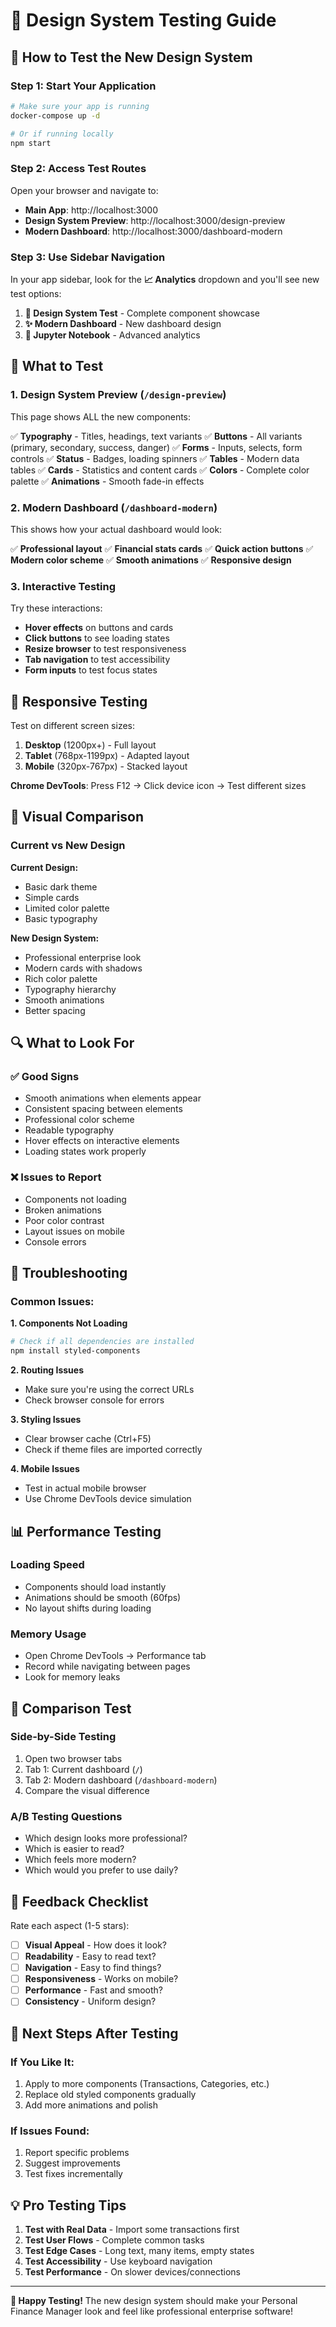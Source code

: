 # 🧪 Design System Testing Guide

## 🚀 How to Test the New Design System

### Step 1: Start Your Application
```bash
# Make sure your app is running
docker-compose up -d

# Or if running locally
npm start
```

### Step 2: Access Test Routes

Open your browser and navigate to:
- **Main App**: http://localhost:3000
- **Design System Preview**: http://localhost:3000/design-preview
- **Modern Dashboard**: http://localhost:3000/dashboard-modern

### Step 3: Use Sidebar Navigation

In your app sidebar, look for the **📈 Analytics** dropdown and you'll see new test options:

1. **🎨 Design System Test** - Complete component showcase
2. **✨ Modern Dashboard** - New dashboard design
3. **🔬 Jupyter Notebook** - Advanced analytics

## 🎯 What to Test

### 1. **Design System Preview** (`/design-preview`)
This page shows ALL the new components:

✅ **Typography** - Titles, headings, text variants
✅ **Buttons** - All variants (primary, secondary, success, danger)
✅ **Forms** - Inputs, selects, form controls
✅ **Status** - Badges, loading spinners
✅ **Tables** - Modern data tables
✅ **Cards** - Statistics and content cards
✅ **Colors** - Complete color palette
✅ **Animations** - Smooth fade-in effects

### 2. **Modern Dashboard** (`/dashboard-modern`)
This shows how your actual dashboard would look:

✅ **Professional layout**
✅ **Financial stats cards**
✅ **Quick action buttons**
✅ **Modern color scheme**
✅ **Smooth animations**
✅ **Responsive design**

### 3. **Interactive Testing**
Try these interactions:

- **Hover effects** on buttons and cards
- **Click buttons** to see loading states
- **Resize browser** to test responsiveness
- **Tab navigation** to test accessibility
- **Form inputs** to test focus states

## 📱 Responsive Testing

Test on different screen sizes:

1. **Desktop** (1200px+) - Full layout
2. **Tablet** (768px-1199px) - Adapted layout
3. **Mobile** (320px-767px) - Stacked layout

**Chrome DevTools**: Press F12 → Click device icon → Test different sizes

## 🎨 Visual Comparison

### Current vs New Design

**Current Design:**
- Basic dark theme
- Simple cards
- Limited color palette
- Basic typography

**New Design System:**
- Professional enterprise look
- Modern cards with shadows
- Rich color palette
- Typography hierarchy
- Smooth animations
- Better spacing

## 🔍 What to Look For

### ✅ **Good Signs**
- Smooth animations when elements appear
- Consistent spacing between elements
- Professional color scheme
- Readable typography
- Hover effects on interactive elements
- Loading states work properly

### ❌ **Issues to Report**
- Components not loading
- Broken animations
- Poor color contrast
- Layout issues on mobile
- Console errors

## 🐛 Troubleshooting

### Common Issues:

**1. Components Not Loading**
```bash
# Check if all dependencies are installed
npm install styled-components
```

**2. Routing Issues**
- Make sure you're using the correct URLs
- Check browser console for errors

**3. Styling Issues**
- Clear browser cache (Ctrl+F5)
- Check if theme files are imported correctly

**4. Mobile Issues**
- Test in actual mobile browser
- Use Chrome DevTools device simulation

## 📊 Performance Testing

### Loading Speed
- Components should load instantly
- Animations should be smooth (60fps)
- No layout shifts during loading

### Memory Usage
- Open Chrome DevTools → Performance tab
- Record while navigating between pages
- Look for memory leaks

## 🎯 Comparison Test

### Side-by-Side Testing
1. Open two browser tabs
2. Tab 1: Current dashboard (`/`)
3. Tab 2: Modern dashboard (`/dashboard-modern`)
4. Compare the visual difference

### A/B Testing Questions
- Which design looks more professional?
- Which is easier to read?
- Which feels more modern?
- Which would you prefer to use daily?

## 📝 Feedback Checklist

Rate each aspect (1-5 stars):

- [ ] **Visual Appeal** - How does it look?
- [ ] **Readability** - Easy to read text?
- [ ] **Navigation** - Easy to find things?
- [ ] **Responsiveness** - Works on mobile?
- [ ] **Performance** - Fast and smooth?
- [ ] **Consistency** - Uniform design?

## 🚀 Next Steps After Testing

### If You Like It:
1. Apply to more components (Transactions, Categories, etc.)
2. Replace old styled components gradually
3. Add more animations and polish

### If Issues Found:
1. Report specific problems
2. Suggest improvements
3. Test fixes incrementally

## 💡 Pro Testing Tips

1. **Test with Real Data** - Import some transactions first
2. **Test User Flows** - Complete common tasks
3. **Test Edge Cases** - Long text, many items, empty states
4. **Test Accessibility** - Use keyboard navigation
5. **Test Performance** - On slower devices/connections

---

**🎉 Happy Testing!** The new design system should make your Personal Finance Manager look and feel like professional enterprise software!